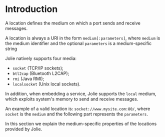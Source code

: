 # Introduction

A location defines the medium on which a port sends and receive messages.

A location is always a URI in the form `medium[:parameters]`, where `medium` is the medium identifier and the optional `parameters` is a medium-specific string

Jolie natively supports four media:

* `socket` \(TCP/IP sockets\);
* `btl2cap` \(Bluetooth L2CAP\);
* `rmi` \(Java RMI\);
* `localsocket` \(Unix local sockets\).

In addition, when embedding a service, Jolie supports the `local` medium, which exploits system's memory to send and receive messages.

An example of a valid location is: `socket://www.mysite.com:80/`, where `socket` is the `medium` and the following part represents the `parameters`.

In this section we explain the medium-specific properties of the locations provided by Jolie.

